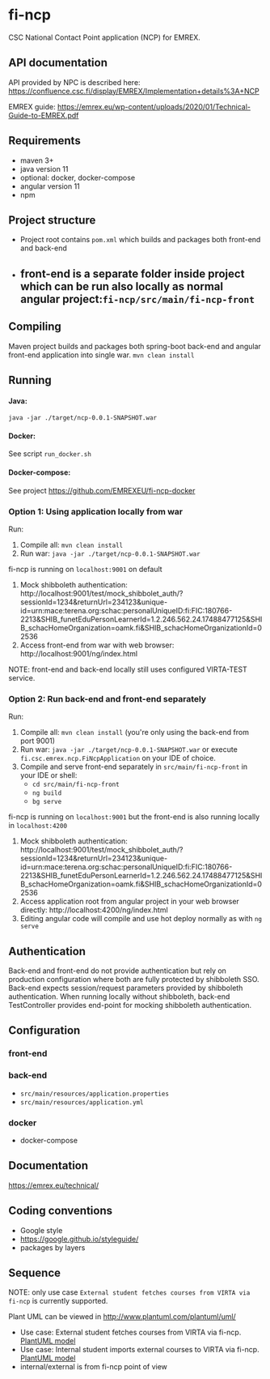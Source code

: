 # fi-ncp
CSC National Contact Point application (NCP) for EMREX.

## API documentation
API provided by NPC is described here:<br> 
https://confluence.csc.fi/display/EMREX/Implementation+details%3A+NCP

EMREX guide: https://emrex.eu/wp-content/uploads/2020/01/Technical-Guide-to-EMREX.pdf

## Requirements
- maven 3+ 
- java version 11
- optional: docker, docker-compose
- angular version 11
- npm

## Project structure
- Project root contains `pom.xml` which builds and packages both front-end and back-end 
- front-end is a separate folder inside project which can be run also locally as normal angular 
  project:`fi-ncp/src/main/fi-ncp-front`
  -  


## Compiling
Maven project builds and packages both spring-boot back-end and angular front-end application 
into single war.
`mvn clean install`


## Running

#### Java:
`java -jar ./target/ncp-0.0.1-SNAPSHOT.war`

#### Docker: 
See script `run_docker.sh`

#### Docker-compose: 
See project https://github.com/EMREXEU/fi-ncp-docker

### Option 1: Using application locally from war
Run:
1) Compile all: `mvn clean install`
2) Run war: `java -jar ./target/ncp-0.0.1-SNAPSHOT.war`

fi-ncp is running on `localhost:9001` on default

1) Mock shibboleth authentication: http://localhost:9001/test/mock_shibbolet_auth/?sessionId=1234&returnUrl=234123&unique-id=urn:mace:terena.org:schac:personalUniqueID:fi:FIC:180766-2213&SHIB_funetEduPersonLearnerId=1.2.246.562.24.17488477125&SHIB_schacHomeOrganization=oamk.fi&SHIB_schacHomeOrganizationId=02536 
2) Access front-end from war with web browser: http://localhost:9001/ng/index.html
   
NOTE: front-end and back-end locally still uses configured VIRTA-TEST service.

### Option 2: Run back-end and front-end separately
Run:
1) Compile all: `mvn clean install` (you're only using the back-end from port 9001)
2) Run war: `java -jar ./target/ncp-0.0.1-SNAPSHOT.war` or execute `fi.csc.emrex.ncp.FiNcpApplication` 
   on your IDE of choice.
3) Compile and serve front-end separately in `src/main/fi-ncp-front` in your IDE or shell:
   - `cd src/main/fi-ncp-front`
   - `ng build`
   - `bg serve`

fi-ncp is running on `localhost:9001` but the front-end is also running locally in 
`localhost:4200` 
1) Mock shibboleth authentication: http://localhost:9001/test/mock_shibbolet_auth/?sessionId=1234&returnUrl=234123&unique-id=urn:mace:terena.org:schac:personalUniqueID:fi:FIC:180766-2213&SHIB_funetEduPersonLearnerId=1.2.246.562.24.17488477125&SHIB_schacHomeOrganization=oamk.fi&SHIB_schacHomeOrganizationId=02536
2) Access application root from angular project in your web browser directly: http://localhost:4200/ng/index.html
3) Editing angular code will compile and use hot deploy normally as with `ng serve`

## Authentication
Back-end and front-end do not provide authentication but rely on production configuration where both
are fully protected by shibboleth SSO. Back-end expects session/request parameters provided by
shibboleth authentication. When running locally without shibboleth, back-end TestController provides 
end-point for mocking shibboleth authentication.  

## Configuration
### front-end


### back-end
- `src/main/resources/application.properties`
- `src/main/resources/application.yml`

### docker
- docker-compose

## Documentation
https://emrex.eu/technical/

## Coding conventions
- Google style 
- https://google.github.io/styleguide/
- packages by layers

## Sequence
NOTE: only use case `External student fetches courses from VIRTA via fi-ncp` is currently supported.

Plant UML can be viewed in  http://www.plantuml.com/plantuml/uml/

- Use case: External student fetches courses from VIRTA via fi-ncp.
 [PlantUML model](./sequence_student_fetches_courses_from_virta.puml)
- Use case: Internal student imports external courses to VIRTA via fi-ncp.
 [PlantUML model](./sequence_student_imports_external_courses_to_virta.puml)
- internal/external is from fi-ncp point of view
